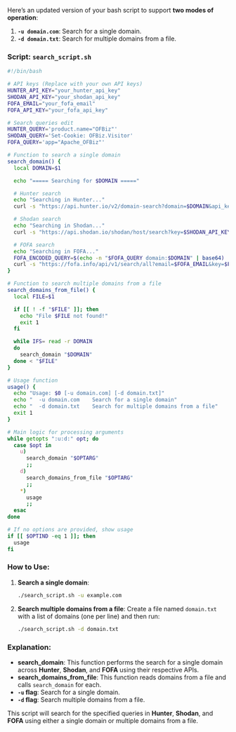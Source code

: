 Here’s an updated version of your bash script to support **two modes of operation**:
1. **`-u domain.com`**: Search for a single domain.
2. **`-d domain.txt`**: Search for multiple domains from a file.

### Script: `search_script.sh`

```bash
#!/bin/bash

# API keys (Replace with your own API keys)
HUNTER_API_KEY="your_hunter_api_key"
SHODAN_API_KEY="your_shodan_api_key"
FOFA_EMAIL="your_fofa_email"
FOFA_API_KEY="your_fofa_api_key"

# Search queries edit
HUNTER_QUERY='product.name="OFBiz"'
SHODAN_QUERY='Set-Cookie: OFBiz.Visitor'
FOFA_QUERY='app="Apache_OFBiz"'

# Function to search a single domain
search_domain() {
  local DOMAIN=$1

  echo "===== Searching for $DOMAIN ====="

  # Hunter search
  echo "Searching in Hunter..."
  curl -s "https://api.hunter.io/v2/domain-search?domain=$DOMAIN&api_key=$HUNTER_API_KEY&company=$HUNTER_QUERY" | jq .

  # Shodan search
  echo "Searching in Shodan..."
  curl -s "https://api.shodan.io/shodan/host/search?key=$SHODAN_API_KEY&query=$SHODAN_QUERY domain:$DOMAIN" | jq .

  # FOFA search
  echo "Searching in FOFA..."
  FOFA_ENCODED_QUERY=$(echo -n "$FOFA_QUERY domain:$DOMAIN" | base64)
  curl -s "https://fofa.info/api/v1/search/all?email=$FOFA_EMAIL&key=$FOFA_API_KEY&qbase64=$FOFA_ENCODED_QUERY" | jq .
}

# Function to search multiple domains from a file
search_domains_from_file() {
  local FILE=$1

  if [[ ! -f "$FILE" ]]; then
    echo "File $FILE not found!"
    exit 1
  fi

  while IFS= read -r DOMAIN
  do
    search_domain "$DOMAIN"
  done < "$FILE"
}

# Usage function
usage() {
  echo "Usage: $0 [-u domain.com] [-d domain.txt]"
  echo "  -u domain.com    Search for a single domain"
  echo "  -d domain.txt    Search for multiple domains from a file"
  exit 1
}

# Main logic for processing arguments
while getopts ":u:d:" opt; do
  case $opt in
    u)
      search_domain "$OPTARG"
      ;;
    d)
      search_domains_from_file "$OPTARG"
      ;;
    *)
      usage
      ;;
  esac
done

# If no options are provided, show usage
if [[ $OPTIND -eq 1 ]]; then
  usage
fi
```

### How to Use:
1. **Search a single domain**:
   ```bash
   ./search_script.sh -u example.com
   ```

2. **Search multiple domains from a file**:
   Create a file named `domain.txt` with a list of domains (one per line) and then run:
   ```bash
   ./search_script.sh -d domain.txt
   ```

### Explanation:
- **search_domain**: This function performs the search for a single domain across **Hunter**, **Shodan**, and **FOFA** using their respective APIs.
- **search_domains_from_file**: This function reads domains from a file and calls `search_domain` for each.
- **`-u` flag**: Search for a single domain.
- **`-d` flag**: Search multiple domains from a file.

This script will search for the specified queries in **Hunter**, **Shodan**, and **FOFA** using either a single domain or multiple domains from a file.
